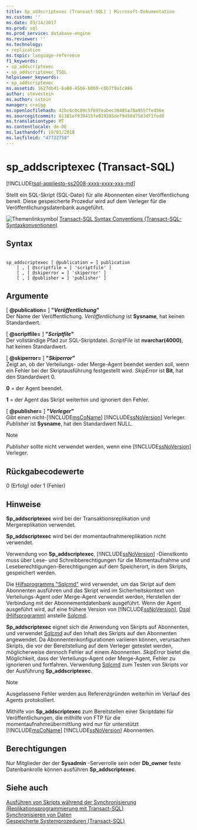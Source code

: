 ```yaml
---
title: Sp_addscriptexec (Transact-SQL) | Microsoft-Dokumentation
ms.custom: ''
ms.date: 03/14/2017
ms.prod: sql
ms.prod_service: database-engine
ms.reviewer: ''
ms.technology:
- replication
ms.topic: language-reference
f1_keywords:
- sp_addscriptexec
- sp_addscriptexec_TSQL
helpviewer_keywords:
- sp_addscriptexec
ms.assetid: 1627db41-6a80-45b6-b0b9-c0b7f9a1c886
author: stevestein
ms.author: sstein
manager: craigg
ms.openlocfilehash: 42bc6c0c89c5f697eabec38485a70a955ffe456e
ms.sourcegitcommit: 61381ef939415fe019285def9450d7583df1fed0
ms.translationtype: MT
ms.contentlocale: de-DE
ms.lasthandoff: 10/01/2018
ms.locfileid: "47722758"
---
```

# <a name="spaddscriptexec-transact-sql"></a>sp_addscriptexec (Transact-SQL)
[!INCLUDE[tsql-appliesto-ss2008-xxxx-xxxx-xxx-md](../../includes/tsql-appliesto-ss2008-xxxx-xxxx-xxx-md.md)]

  Stellt ein SQL-Skript (SQL-Datei) für alle Abonnenten einer Veröffentlichung bereit. Diese gespeicherte Prozedur wird auf dem Verleger für die Veröffentlichungsdatenbank ausgeführt.  
  
 ![Themenlinksymbol](../../database-engine/configure-windows/media/topic-link.gif "Topic link icon") [Transact-SQL Syntax Conventions (Transact-SQL-Syntaxkonventionen)](../../t-sql/language-elements/transact-sql-syntax-conventions-transact-sql.md)  
  
## <a name="syntax"></a>Syntax  
  
```  
  
sp_addscriptexec [ @publication = ] publication  
    [ , [ @scriptfile = ] 'scriptfile' ]  
    [ , [ @skiperror = ] 'skiperror' ]  
    [ , [ @publisher = ] 'publisher' ]  
```  
  
## <a name="arguments"></a>Argumente  
 [  **@publication=** ] **"***Veröffentlichung***"**  
 Der Name der Veröffentlichung. *Veröffentlichung* ist **Sysname**, hat keinen Standardwert.  
  
 [  **@scriptfile=** ] **"***Scriptfile***"**  
 Der vollständige Pfad zur SQL-Skriptdatei. *ScriptFile* ist **nvarchar(4000)**, hat keinen Standardwert.  
  
 [  **@skiperror=** ] **"***Skiperror***"**  
 Zeigt an, ob der Verteilungs- oder Merge-Agent beendet werden soll, wenn ein Fehler bei der Skriptausführung festgestellt wird. *SkipError* ist **Bit**, hat den Standardwert 0.  
  
 **0** = der Agent beendet.  
  
 **1** = der Agent das Skript weiterhin und ignoriert den Fehler.  
  
 [  **@publisher=** ] **"***Verleger***"**  
 Gibt einen nicht-[!INCLUDE[msCoName](../../includes/msconame-md.md)] [!INCLUDE[ssNoVersion](../../includes/ssnoversion-md.md)] Verleger. *Publisher* ist **Sysname**, hat den Standardwert NULL.  
  
> [!NOTE]  
>  *Publisher* sollte nicht verwendet werden, wenn eine [!INCLUDE[ssNoVersion](../../includes/ssnoversion-md.md)] Verleger.  
  
## <a name="return-code-values"></a>Rückgabecodewerte  
 0 (Erfolg) oder 1 (Fehler)  
  
## <a name="remarks"></a>Hinweise  
 **Sp_addscriptexec** wird bei der Transaktionsreplikation und Mergereplikation verwendet.  
  
 **Sp_addscriptexec** wird bei der momentaufnahmereplikation nicht verwendet.  
  
 Verwendung von **Sp_addscriptexec**, [!INCLUDE[ssNoVersion](../../includes/ssnoversion-md.md)] -Dienstkonto muss über Lese- und Schreibberechtigungen für die Momentaufnahme und Leseberechtigungen-Berechtigungen auf dem Speicherort, in dem Skripts, gespeichert werden.  
  
 Die [Hilfsprogramms "Sqlcmd"](../../tools/sqlcmd-utility.md) wird verwendet, um das Skript auf dem Abonnenten ausführen und das Skript wird im Sicherheitskontext von Verteilungs-Agent oder Merge-Agent verwendet werden, Herstellen der Verbindung mit der Abonnementdatenbank ausgeführt. Wenn der Agent ausgeführt wird, auf eine frühere Version von [!INCLUDE[ssNoVersion](../../includes/ssnoversion-md.md)], [Osql (Hilfsprogramm)](../../tools/osql-utility.md) anstelle [Sqlcmd](../../tools/sqlcmd-utility.md).  
  
 **Sp_addscriptexec** eignet sich die Anwendung von Skripts auf Abonnenten, und verwendet [Sqlcmd](../../tools/sqlcmd-utility.md) auf den Inhalt des Skripts auf den Abonnenten angewendet. Da Abonnentenkonfigurationen variieren können, verursachen Skripts, die vor der Bereitstellung auf dem Verleger getestet werden, möglicherweise dennoch Fehler auf einem Abonnenten. *SkipError* bietet die Möglichkeit, dass der Verteilungs-Agent oder Merge-Agent, Fehler zu ignorieren und fortfahren. Verwendung [Sqlcmd](../../tools/sqlcmd-utility.md) zum Testen von Skripts vor der Ausführung **Sp_addscriptexec**.  
  
> [!NOTE]  
>  Ausgelassene Fehler werden aus Referenzgründen weiterhin im Verlauf des Agents protokolliert.  
  
 Mithilfe von **Sp_addscriptexec** zum Bereitstellen einer Skriptdatei für Veröffentlichungen, die mithilfe von FTP für die momentaufnahmeübermittlung wird nur für unterstützt [!INCLUDE[msCoName](../../includes/msconame-md.md)] [!INCLUDE[ssNoVersion](../../includes/ssnoversion-md.md)] Abonnenten.  
  
## <a name="permissions"></a>Berechtigungen  
 Nur Mitglieder der der **Sysadmin** -Serverrolle sein oder **Db_owner** feste Datenbankrolle können ausführen **Sp_addscriptexec**.  
  
## <a name="see-also"></a>Siehe auch  
 [Ausführen von Skripts während der Synchronisierung &#40;Replikationsprogrammierung mit Transact-SQL&#41;](../../relational-databases/replication/execute-scripts-during-synchronization-replication-transact-sql-programming.md)   
 [Synchronisieren von Daten](../../relational-databases/replication/synchronize-data.md)   
 [Gespeicherte Systemprozeduren &#40;Transact-SQL&#41;](../../relational-databases/system-stored-procedures/system-stored-procedures-transact-sql.md)  
  
  
